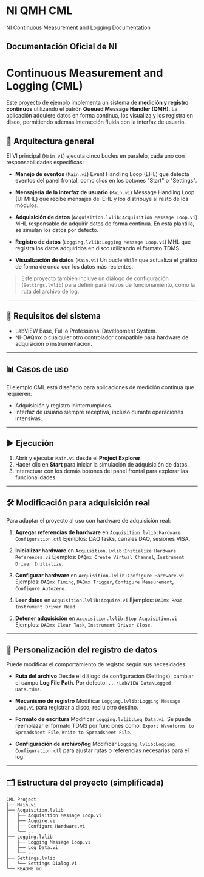 # NI QMH CML
NI Continuous Measurement and Logging Documentation

## Documentación Oficial de NI

# Continuous Measurement and Logging (CML)

Este proyecto de ejemplo implementa un sistema de **medición y registro continuos** utilizando el patrón **Queued Message Handler (QMH)**. La aplicación adquiere datos en forma continua, los visualiza y los registra en disco, permitiendo además interacción fluida con la interfaz de usuario.

## 🧩 Arquitectura general

El VI principal (`Main.vi`) ejecuta cinco bucles en paralelo, cada uno con responsabilidades específicas:

* **Manejo de eventos** (`Main.vi`)
  Event Handling Loop (EHL) que detecta eventos del panel frontal, como clics en los botones "Start" o "Settings".

* **Mensajería de la interfaz de usuario** (`Main.vi`)
  Message Handling Loop (UI MHL) que recibe mensajes del EHL y los distribuye al resto de los módulos.

* **Adquisición de datos** (`Acquisition.lvlib:Acquisition Message Loop.vi`)
  MHL responsable de adquirir datos de forma continua. En esta plantilla, se simulan los datos por defecto.

* **Registro de datos** (`Logging.lvlib:Logging Message Loop.vi`)
  MHL que registra los datos adquiridos en disco utilizando el formato TDMS.

* **Visualización de datos** (`Main.vi`)
  Un bucle `While` que actualiza el gráfico de forma de onda con los datos más recientes.

> Este proyecto también incluye un diálogo de configuración (`Settings.lvlib`) para definir parámetros de funcionamiento, como la ruta del archivo de log.

---

## 🧰 Requisitos del sistema

* LabVIEW Base, Full o Professional Development System.
* NI-DAQmx o cualquier otro controlador compatible para hardware de adquisición o instrumentación.

---

## 📊 Casos de uso

El ejemplo CML está diseñado para aplicaciones de medición continua que requieren:

* Adquisición y registro ininterrumpidos.
* Interfaz de usuario siempre receptiva, incluso durante operaciones intensivas.

---

## ▶️ Ejecución

1. Abrir y ejecutar `Main.vi` desde el **Project Explorer**.
2. Hacer clic en **Start** para iniciar la simulación de adquisición de datos.
3. Interactuar con los demás botones del panel frontal para explorar las funcionalidades.

---

## 🛠️ Modificación para adquisición real

Para adaptar el proyecto al uso con hardware de adquisición real:

1. **Agregar referencias de hardware** en
   `Acquisition.lvlib:Hardware Configuration.ctl`
   Ejemplos: DAQ tasks, canales DAQ, sesiones VISA.

2. **Inicializar hardware** en
   `Acquisition.lvlib:Initialize Hardware References.vi`
   Ejemplos: `DAQmx Create Virtual Channel`, `Instrument Driver Initialize`.

3. **Configurar hardware** en
   `Acquisition.lvlib:Configure Hardware.vi`
   Ejemplos: `DAQmx Timing`, `DAQmx Trigger`, `Configure Measurement`, `Configure Autozero`.

4. **Leer datos** en
   `Acquisition.lvlib:Acquire.vi`
   Ejemplos: `DAQmx Read`, `Instrument Driver Read`.

5. **Detener adquisición** en
   `Acquisition.lvlib:Stop Acquisition.vi`
   Ejemplos: `DAQmx Clear Task`, `Instrument Driver Close`.

---

## 📝 Personalización del registro de datos

Puede modificar el comportamiento de registro según sus necesidades:

* **Ruta del archivo**
  Desde el diálogo de configuración (Settings), cambiar el campo **Log File Path**. Por defecto:
  `...\LabVIEW Data\Logged Data.tdms`.

* **Mecanismo de registro**
  Modificar `Logging.lvlib:Logging Message Loop.vi` para registrar a disco, red u otro destino.

* **Formato de escritura**
  Modificar `Logging.lvlib:Log Data.vi`. Se puede reemplazar el formato TDMS por funciones como:
  `Export Waveforms to Spreadsheet File`, `Write to Spreadsheet File`.

* **Configuración de archivo/log**
  Modificar `Logging.lvlib:Logging Configuration.ctl` para ajustar rutas o referencias necesarias para el log.

---

## 🗂️ Estructura del proyecto (simplificada)

```
CML Project
├── Main.vi
├── Acquisition.lvlib
│   ├── Acquisition Message Loop.vi
│   ├── Acquire.vi
│   ├── Configure Hardware.vi
│   └── ...
├── Logging.lvlib
│   ├── Logging Message Loop.vi
│   ├── Log Data.vi
│   └── ...
├── Settings.lvlib
│   └── Settings Dialog.vi
└── README.md
```


